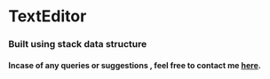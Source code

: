 # TextEditor

### Built using stack data structure

#### Incase of any queries or suggestions , feel free to contact me [here](mailto:amittiwary710@gmail.com).
